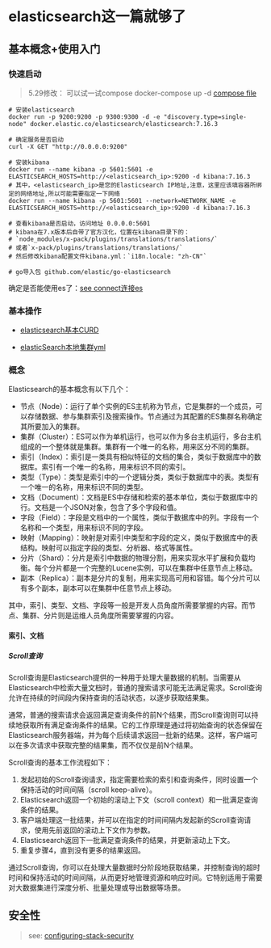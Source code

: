 # elasticsearch这一篇就够了

## 基本概念+使用入门
### 快速启动
> 5.29修改： 可以试一试compose docker-compose up -d
> [compose file](./demo/docker-compose.yml)

```shell
# 安装elasticsearch
docker run -p 9200:9200 -p 9300:9300 -d -e "discovery.type=single-node" docker.elastic.co/elasticsearch/elasticsearch:7.16.3

# 确定服务是否启动
curl -X GET "http://0.0.0.0:9200"

# 安装kibana
docker run --name kibana -p 5601:5601 -e ELASTICSEARCH_HOSTS=http://<elasticsearch_ip>:9200 -d kibana:7.16.3
# 其中，<elasticsearch_ip>是您的Elasticsearch IP地址,注意，这里应该填容器所绑定的网络地址,所以可能需要指定一下网络
docker run --name kibana -p 5601:5601 --network=NETWORK_NAME -e ELASTICSEARCH_HOSTS=http://<elasticsearch_ip>:9200 -d kibana:7.16.3

# 查看kibana是否启动，访问地址 0.0.0.0:5601
# kibana在7.x版本后自带了官方汉化，位置在kibana目录下的：
# `node_modules/x-pack/plugins/translations/translations/`
# 或者`x-pack/plugins/translations/translations/`
# 然后修改kibana配置文件kibana.yml：`i18n.locale: "zh-CN"`

# go导入包 github.com/elastic/go-elasticsearch

```


确定是否能使用es了：[see  connect连接es](./demo/main.go)

### 基本操作

- [elasticsearch基本CURD](./demo/main.go)

- [elasticSearch本地集群yml](./demo3/docker-compose.yml)


### 概念
Elasticsearch的基本概念有以下几个：

- 节点（Node）：运行了单个实例的ES主机称为节点，它是集群的一个成员，可以存储数据、参与集群索引及搜索操作。节点通过为其配置的ES集群名称确定其所要加入的集群。
- 集群（Cluster）：ES可以作为单机运行，也可以作为多台主机运行，多台主机组成的一个整体就是集群。集群有一个唯一的名称，用来区分不同的集群。
- 索引（Index）：索引是一类具有相似特征的文档的集合，类似于数据库中的数据库。索引有一个唯一的名称，用来标识不同的索引。
- 类型（Type）：类型是索引中的一个逻辑分类，类似于数据库中的表。类型有一个唯一的名称，用来标识不同的类型。
- 文档（Document）：文档是ES中存储和检索的基本单位，类似于数据库中的行。文档是一个JSON对象，包含了多个字段和值。
- 字段（Field）：字段是文档中的一个属性，类似于数据库中的列。字段有一个名称和一个类型，用来标识不同的字段。
- 映射（Mapping）：映射是对索引中类型和字段的定义，类似于数据库中的表结构。映射可以指定字段的类型、分析器、格式等属性。
- 分片（Shard）：分片是索引中数据的物理分割，用来实现水平扩展和负载均衡。每个分片都是一个完整的Lucene实例，可以在集群中任意节点上移动。
- 副本（Replica）：副本是分片的复制，用来实现高可用和容错。每个分片可以有多个副本，副本可以在集群中任意节点上移动。

其中，索引、类型、文档、字段等一般是开发人员角度所需要掌握的内容。而节点、集群、分片则是运维人员角度所需要掌握的内容。


#### 索引、文档

##### Scroll查询
Scroll查询是Elasticsearch提供的一种用于处理大量数据的机制。当需要从Elasticsearch中检索大量文档时，普通的搜索请求可能无法满足需求。Scroll查询允许在持续的时间段内保持查询的活动状态，以逐步获取结果集。

通常，普通的搜索请求会返回满足查询条件的前N个结果，而Scroll查询则可以持续地获取所有满足查询条件的结果。它的工作原理是通过将初始查询的状态保留在Elasticsearch服务器端，并为每个后续请求返回一批新的结果。这样，客户端可以在多次请求中获取完整的结果集，而不仅仅是前N个结果。

Scroll查询的基本工作流程如下：

1. 发起初始的Scroll查询请求，指定需要检索的索引和查询条件，同时设置一个保持活动的时间间隔（scroll keep-alive）。
2. Elasticsearch返回一个初始的滚动上下文（scroll context）和一批满足查询条件的结果。
3. 客户端处理这一批结果，并可以在指定的时间间隔内发起新的Scroll查询请求，使用先前返回的滚动上下文作为参数。
4. Elasticsearch返回下一批满足查询条件的结果，并更新滚动上下文。
5. 重复步骤4，直到没有更多的结果返回。

通过Scroll查询，你可以在处理大量数据时分阶段地获取结果，并控制查询的超时时间和保持活动的时间间隔，从而更好地管理资源和响应时间。它特别适用于需要对大数据集进行深度分析、批量处理或导出数据等场景。




## 安全性

> see: [configuring-stack-security](https://www.elastic.co/guide/en/elasticsearch/reference/7.16/configuring-stack-security.html)

